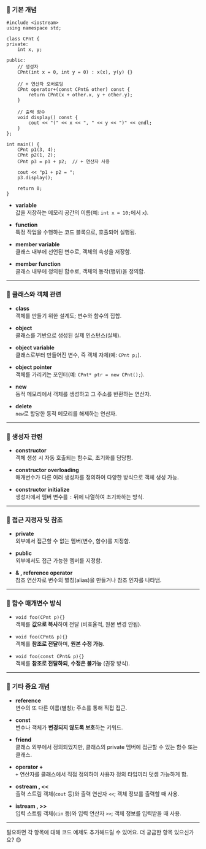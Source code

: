 ### 🔹 기본 개념
```
#include <iostream>
using namespace std;

class CPnt {
private:
    int x, y;

public:
    // 생성자
    CPnt(int x = 0, int y = 0) : x(x), y(y) {}

    // + 연산자 오버로딩
    CPnt operator+(const CPnt& other) const {
        return CPnt(x + other.x, y + other.y);
    }

    // 출력 함수
    void display() const {
        cout << "(" << x << ", " << y << ")" << endl;
    }
};

int main() {
    CPnt p1(3, 4);
    CPnt p2(1, 2);
    CPnt p3 = p1 + p2;  // + 연산자 사용

    cout << "p1 + p2 = ";
    p3.display();

    return 0;
}
```

- **variable**  
  값을 저장하는 메모리 공간의 이름(예: `int x = 10;`에서 `x`).

- **function**  
  특정 작업을 수행하는 코드 블록으로, 호출되어 실행됨.

- **member variable**  
  클래스 내부에 선언된 변수로, 객체의 속성을 저장함.

- **member function**  
  클래스 내부에 정의된 함수로, 객체의 동작(행위)을 정의함.

---

### 🔹 클래스와 객체 관련

- **class**  
  객체를 만들기 위한 설계도; 변수와 함수의 집합.

- **object**  
  클래스를 기반으로 생성된 실제 인스턴스(실체).

- **object variable**  
  클래스로부터 만들어진 변수, 즉 객체 자체(예: `CPnt p;`).

- **object pointer**  
  객체를 가리키는 포인터(예: `CPnt* ptr = new CPnt();`).

- **new**  
  동적 메모리에서 객체를 생성하고 그 주소를 반환하는 연산자.

- **delete**  
  `new`로 할당한 동적 메모리를 해제하는 연산자.

---

### 🔹 생성자 관련

- **constructor**  
  객체 생성 시 자동 호출되는 함수로, 초기화를 담당함.

- **constructor overloading**  
  매개변수가 다른 여러 생성자를 정의하여 다양한 방식으로 객체 생성 가능.

- **constructor initialize**  
  생성자에서 멤버 변수를 `:` 뒤에 나열하여 초기화하는 방식.

---

### 🔹 접근 지정자 및 참조

- **private**  
  외부에서 접근할 수 없는 멤버(변수, 함수)를 지정함.

- **public**  
  외부에서도 접근 가능한 멤버를 지정함.

- **& , reference operator**  
  참조 연산자로 변수의 별칭(alias)을 만들거나 참조 인자를 나타냄.

---

### 🔹 함수 매개변수 방식

- `void foo(CPnt p){}`  
  객체를 **값으로 복사**하여 전달 (비효율적, 원본 변경 안됨).

- `void foo(CPnt& p){}`  
  객체를 **참조로 전달**하며, **원본 수정 가능**.

- `void foo(const CPnt& p){}`  
  객체를 **참조로 전달하되**, **수정은 불가능** (권장 방식).

---

### 🔹 기타 중요 개념

- **reference**  
  변수의 또 다른 이름(별칭); 주소를 통해 직접 접근.

- **const**  
  변수나 객체가 **변경되지 않도록 보호**하는 키워드.

- **friend**  
  클래스 외부에서 정의되었지만, 클래스의 private 멤버에 접근할 수 있는 함수 또는 클래스.

- **operator +**  
  `+` 연산자를 클래스에서 직접 정의하여 사용자 정의 타입끼리 덧셈 가능하게 함.

- **ostream , <<**  
  출력 스트림 객체(`cout` 등)와 출력 연산자 `<<`; 객체 정보를 출력할 때 사용.

- **istream , >>**  
  입력 스트림 객체(`cin` 등)와 입력 연산자 `>>`; 객체 정보를 입력받을 때 사용.

---

필요하면 각 항목에 대해 코드 예제도 추가해드릴 수 있어요. 더 궁금한 항목 있으신가요? 😊
